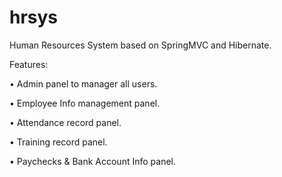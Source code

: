 # hrsys

Human Resources System based on SpringMVC and Hibernate.

Features: 

• Admin panel to manager all users.

• Employee Info management panel.

• Attendance record panel.

• Training record panel.

• Paychecks & Bank Account Info panel.
